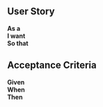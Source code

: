 ## User Story

**As a** <br>
**I want** <br>
**So that** <br>


## Acceptance Criteria

**Given** <br>
**When** <br>
**Then** <br>
